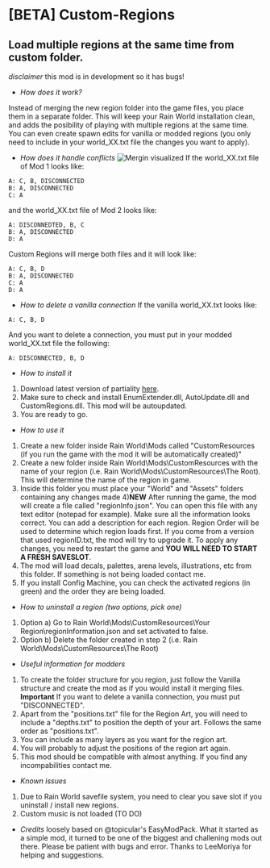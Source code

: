 # [BETA] Custom-Regions

## Load multiple regions at the same time from custom folder.

*disclaimer* this mod is in development so it has bugs!

* *How does it work?*

Instead of merging the new region folder into the game files, you place them in a separate folder. This will keep your Rain World installation clean, and adds the posibility of playing with multiple regions at the same time. You can even create spawn edits for vanilla or modded regions (you only need to include in your world_XX.txt file the changes you want to apply).

* *How does it handle conflicts*
![Mergin visualized](https://cdn.discordapp.com/attachments/473881110695378964/670463211060985866/unknown.png)
If the world_XX.txt file of Mod 1 looks like:
```
A: C, B, DISCONNECTED
B: A, DISCONNECTED
C: A
```
and the world_XX.txt file of Mod 2 looks like:
```
A: DISCONNEDTED, B, C
B: A, DISCONNECTED
D: A
```
Custom Regions will merge both files and it will look like:
```
A: C, B, D
B: A, DISCONNECTED
C: A
D: A
```

* *How to delete a vanilla connection*
If the vanilla world_XX.txt looks like:
```
A: C, B, D
```
And you want to delete a connection, you must put in your modded world_XX.txt file the following:
```
A: DISCONNECTED, B, D
```

* *How to install it*
1) Download latest version of partiality [here](https://github.com/PartialityModding/PartialityLauncher/releases "Partiality download").
2) Make sure to check and install EnumExtender.dll, AutoUpdate.dll and CustomRegions.dll. This mod will be autoupdated.
3) You are ready to go.


* *How to use it*
1) Create a new folder inside Rain World\Mods called "CustomResources (if you run the game with the mod it will be automatically created)"
2) Create a new folder inside Rain World\Mods\CustomResources with the name of your region (i.e. Rain World\Mods\CustomResources\The Root). This will determine the name of the region in game.
3) Inside this folder you must place your "World" and "Assets" folders containing any changes made 
4)**NEW** After running the game, the mod will create a file called "regionInfo.json". You can open this file with any text editor (notepad for example). Make sure all the information looks correct. You can add a description for each region. Region Order will be used to determine which region loads first. If you come from a version that used regionID.txt, the mod will try to upgrade it. To apply any changes, you need to restart the game and **YOU WILL NEED TO START A FRESH SAVESLOT**.
5) The mod will load decals, palettes, arena levels, illustrations, etc from this folder. If something is not being loaded contact me.
6) If you install Config Machine, you can check the activated regions (in green) and the order they are being loaded.


* *How to uninstall a region (two options, pick one)*
1) Option a) Go to Rain World\Mods\CustomResources\Your Region\regionInformation.json and set activated to false.
2) Option b) Delete the folder created in step 2 (i.e. Rain World\Mods\CustomResources\The Root)

* *Useful information for modders*
1) To create the folder structure for you region, just follow the Vanilla structure and create the mod as if you would install it merging files. **Important** If you want to delete a vanilla connection, you must put "DISCONNECTED". 
2) Apart from the "positions.txt" file for the Region Art, you will need to include a "depths.txt" to position the depth of your art. Follows the same order as "positions.txt".
3) You can include as many layers as you want for the region art.
4) You will probably to adjust the positions of the region art again.
5) This mod should be compatible with almost anything. If you find any incompabilities contact me.



* *Known issues*
1) Due to Rain World savefile system, you need to clear you save slot if you uninstall / install new regions.
2) Custom music is not loaded (TO DO)

* *Credits*
 loosely based on @topicular's EasyModPack. What it started as a simple mod, it turned to be one of the biggest and challening mods out there. Please be patient with bugs and error. Thanks to LeeMoriya for helping and suggestions.
